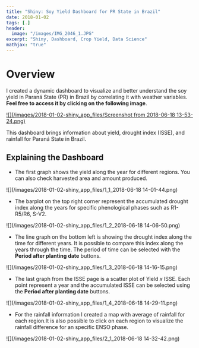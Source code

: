 ```yaml
---
title: "Shiny: Soy Yield Dashboard for PR State in Brazil"
date: 2018-01-02
tags: [.]
header:
  image: "/images/IMG_2046_1.JPG"
excerpt: "Shiny, Dashboard, Crop Yield, Data Science"
mathjax: "true"
---
```



# Overview

I created a dynamic dashboard to visualize and better understand the soy yield in Paraná State (PR) in Brazil by correlating it with weather variables. **Feel free to access it by clicking on the following image**.

[![](/images/2018-01-02-shiny_app_files/Screenshot from 2018-06-18 13-53-24.png)](https://cloud.smartcampo.com/tools/shiny/soybean/soybean_PR/)

This dashboard brings information about yield, drought index (ISSE), and rainfall for Paraná State in Brazil.

## Explaining the Dashboard

* The first graph shows the yield along the year for different regions. You can also check harvested area and amount produced.

![](/images/2018-01-02-shiny_app_files/1_1_2018-06-18 14-01-44.png)

* The barplot on the top right corner represent the accumulated drought index along the years for specific phenological phases such as R1-R5/R6, S-V2.

![](/images/2018-01-02-shiny_app_files/1_2_2018-06-18 14-06-50.png)

* The line graph on the bottom left is showing the drought index along the time for different years. It is possible to compare this index along the years through the time. The period of time can be selected with the **Period after planting date** buttons.

![](/images/2018-01-02-shiny_app_files/1_3_2018-06-18 14-16-15.png)

* The last graph from the ISSE page is a scatter plot of Yield *x* ISSE. Each point represent a year and the accumulated ISSE can be selected using the **Period after planting date** buttons.

![](/images/2018-01-02-shiny_app_files/1_4_2018-06-18 14-29-11.png)

* For the rainfall information I created a map with average of rainfall for each region.It is also possible to click on each region to visualize the rainfall difference for an specific ENSO phase.

![](/images/2018-01-02-shiny_app_files/2_1_2018-06-18 14-32-42.png)
